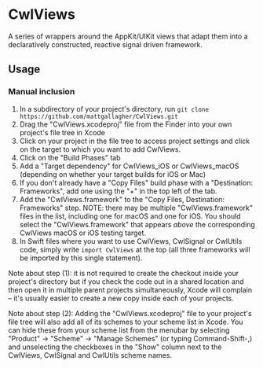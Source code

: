 # CwlViews

A series of wrappers around the AppKit/UIKit views that adapt them into a declaratively constructed, reactive signal driven framework.

## Usage

### Manual inclusion

1. In a subdirectory of your project's directory, run `git clone https://github.com/mattgallagher/CwlViews.git`
2. Drag the "CwlViews.xcodeproj" file from the Finder into your own project's file tree in Xcode
3. Click on your project in the file tree to access project settings and click on the target to which you want to add CwlViews.
5. Click on the "Build Phases" tab
6. Add a "Target dependency" for CwlViews_iOS or CwlViews_macOS (depending on whether your target builds for iOS or Mac)
7. If you don't already have a "Copy Files" build phase with a "Destination: Frameworks", add one using the "+" in the top left of the tab.
8. Add the "CwlViews.framework" to the "Copy Files, Destination: Frameworks" step. NOTE: there may be multiple "CwlViews.framework" files in the list, including one for macOS and one for iOS. You should select the "CwlViews.framework" that appears *above* the corresponding CwlViews macOS or iOS testing target.
9. In Swift files where you want to use CwlViews, CwlSignal or CwlUtils code, simply write `import CwlViews` at the top (all three frameworks will be imported by this single statement).

Note about step (1): it is not required to create the checkout inside your project's directory but if you check the code out in a shared location and then open it in multiple parent projects simultaneously, Xcode will complain – it's usually easier to create a new copy inside each of your projects.

Note about step (2): Adding the "CwlViews.xcodeproj" file to your project's file tree will also add all of its schemes to your scheme list in Xcode. You can hide these from your scheme list from the menubar by selecting "Product" -> "Scheme" -> "Manage Schemes" (or typing Command-Shift-,) and unselecting the checkboxes in the "Show" column next to the CwlViews, CwlSignal and CwlUtils scheme names.
